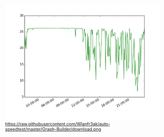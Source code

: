 ![Alt text](Graph-Builder/Download.png?raw=true "Optional Title")
https://raw.githubusercontent.com/Wlanfr3ak/auto-speedtest/master/Graph-Builder/download.png
